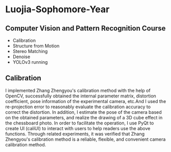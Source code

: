 # Luojia-Sophomore-Year #
## Computer Vision and Pattern Recognition Course ##
+ Calibration
+ Structure from Motion
+ Stereo Matching
+ Denoise
+ YOLOv3 running
## Calibration ##
I implemented Zhang Zhengyou's calibration method with the help of OpenCV, successfully obtained the internal parameter matrix, distortion coefficient, pose information of the experimental camera, etc.And I used the re-projection error to reasonably evaluate the calibration accuracy to correct the distortion. In addition, I estimate the pose of the camera based on the obtained parameters, and realize the drawing of a 3D cube effect in the chessboard photo. In order to facilitate the operation, I use PyQt to create UI (caliUI) to interact with users to help readers use the above functions. Through related experiments, it was verified that Zhang Zhengyou's calibration method is a reliable, flexible, and convenient camera calibration method.

